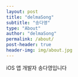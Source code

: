 ```yaml
---
layout: post
title: "delmaSong"
subtitle: "송다영"
type: "About"
author: "delmaSong"
permalink: /about/
post-header: true
header-img: img/about.jpg
---
```


iOS 앱 개발자 송다영입니다 



<br />
